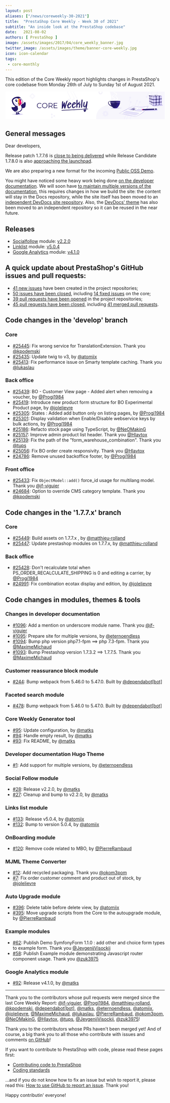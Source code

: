 ```yaml
---
layout: post
aliases: ["/news/coreweekly-30-2021"]
title:  "PrestaShop Core Weekly - Week 30 of 2021"
subtitle: "An inside look at the PrestaShop codebase"
date:   2021-08-02
authors: [ PrestaShop ]
image: /assets/images/2017/04/core_weekly_banner.jpg
twitter_image: /assets/images/theme/banner-core-weekly.jpg
icon: icon-calendar
tags:
 - core-monthly
---
```


This edition of the Core Weekly report highlights changes in PrestaShop's core codebase from Monday 26th of July to Sunday 1st of August 2021.

![Core Weekly banner](/assets/images/2018/12/banner-core-weekly.jpg)

## General messages

Dear developers,

Release patch 1.7.7.6 is [close to being delivered](https://github.com/PrestaShop/PrestaShop/issues/25202#issuecomment-889844880) while Release Candidate 1.7.8.0 is also [approaching the launchpad](https://github.com/PrestaShop/PrestaShop/issues/23010#issuecomment-890881293).

We are also preparing a new format for the incoming [Public OSS Demo](https://build.prestashop.com/news/upcoming-demo-7-2021/).

You might have noticed some heavy work being done [on the developer documentation](https://github.com/PrestaShop/docs/pull/1095). We will soon have [to maintain multiple versions of the documentation](https://github.com/PrestaShop/docs/issues/1090), this requires changes in how we build the site: the content will stay in the Docs repository, while the site itself has been moved to an [independent DevDocs site repository](https://github.com/PrestaShop/devdocs-site). Also, the [DevDocs' theme](https://github.com/PrestaShop/ps-docs-theme) has also been moved to an independent repository so it can be reused in the near future.


## Releases

* [Socialfollow](https://github.com/PrestaShop/ps_socialfollow) module: [v2.2.0](https://github.com/PrestaShop/ps_socialfollow/releases/tag/v2.2.0)
* [Linklist](https://github.com/PrestaShop/ps_linklist) module: [v5.0.4](https://github.com/PrestaShop/ps_linklist/releases/tag/v5.0.4)
* [Google Analytics](https://github.com/PrestaShop/ps_googleanalytics) module: [v4.1.0](https://github.com/PrestaShop/ps_googleanalytics/releases/tag/v4.1.0)


## A quick update about PrestaShop's GitHub issues and pull requests:

- [41 new issues](https://github.com/search?q=org%3APrestaShop+is%3Apublic++-repo%3Aprestashop%2Fprestashop.github.io++is%3Aissue+created%3A2021-07-26..2021-08-01) have been created in the project repositories;
- [50 issues have been closed](https://github.com/search?q=org%3APrestaShop+is%3Apublic++-repo%3Aprestashop%2Fprestashop.github.io++is%3Aissue+closed%3A2021-07-26..2021-08-01), including [14 fixed issues](https://github.com/search?q=org%3APrestaShop+is%3Apublic++-repo%3Aprestashop%2Fprestashop.github.io++is%3Aissue+label%3Afixed+closed%3A2021-07-26..2021-08-01) on the core;
- [39 pull requests have been opened](https://github.com/search?q=org%3APrestaShop+is%3Apublic++-repo%3Aprestashop%2Fprestashop.github.io++is%3Apr+created%3A2021-07-26..2021-08-01) in the project repositories;
- [45 pull requests have been closed](https://github.com/search?q=org%3APrestaShop+is%3Apublic++-repo%3Aprestashop%2Fprestashop.github.io++is%3Apr+closed%3A2021-07-26..2021-08-01), including [41 merged pull requests](https://github.com/search?q=org%3APrestaShop+is%3Apublic++-repo%3Aprestashop%2Fprestashop.github.io++is%3Apr+merged%3A2021-07-26..2021-08-01).



## Code changes in the 'develop' branch


### Core
* [#25445](https://github.com/PrestaShop/PrestaShop/pull/25445): Fix wrong service for TranslationExtension. Thank you [@kpodemski](https://github.com/kpodemski)
* [#25435](https://github.com/PrestaShop/PrestaShop/pull/25435): Update twig to v3, by [@atomiix](https://github.com/atomiix)
* [#25413](https://github.com/PrestaShop/PrestaShop/pull/25413): Fix performance issue on Smarty template caching. Thank you [@lukaslau](https://github.com/lukaslau)


### Back office
* [#25439](https://github.com/PrestaShop/PrestaShop/pull/25439): BO - Customer View page - Added alert when removing a voucher, by [@Progi1984](https://github.com/Progi1984)
* [#25419](https://github.com/PrestaShop/PrestaShop/pull/25419): Introduce new product form structure for BO Experimental Product page, by [@jolelievre](https://github.com/jolelievre)
* [#25305](https://github.com/PrestaShop/PrestaShop/pull/25305): States : Added add button only on listing pages, by [@Progi1984](https://github.com/Progi1984)
* [#25301](https://github.com/PrestaShop/PrestaShop/pull/25301): Display validation when Enable/Disable webservice keys by bulk actions, by [@Progi1984](https://github.com/Progi1984)
* [#25186](https://github.com/PrestaShop/PrestaShop/pull/25186): Refacto stock page using TypeScript, by [@NeOMakinG](https://github.com/NeOMakinG)
* [#25157](https://github.com/PrestaShop/PrestaShop/pull/25157): Improve admin product list header. Thank you [@Hlavtox](https://github.com/Hlavtox)
* [#25139](https://github.com/PrestaShop/PrestaShop/pull/25139): Fix the path of the "form_warehouse_combination". Thank you [@tups](https://github.com/tups)
* [#25056](https://github.com/PrestaShop/PrestaShop/pull/25056): Fix BO order create responsivity. Thank you [@Hlavtox](https://github.com/Hlavtox)
* [#24786](https://github.com/PrestaShop/PrestaShop/pull/24786): Remove unused backoffice footer, by [@Progi1984](https://github.com/Progi1984)


### Front office
* [#25433](https://github.com/PrestaShop/PrestaShop/pull/25433): Fix `ObjectModel::add()` force_id usage for multilang model. Thank you [@jf-viguier](https://github.com/jf-viguier)
* [#24684](https://github.com/PrestaShop/PrestaShop/pull/24684): Option to override CMS category template. Thank you [@kpodemski](https://github.com/kpodemski)


## Code changes in the '1.7.7.x' branch


### Core
* [#25449](https://github.com/PrestaShop/PrestaShop/pull/25449): Build assets on 1.7.7.x , by [@matthieu-rolland](https://github.com/matthieu-rolland)
* [#25447](https://github.com/PrestaShop/PrestaShop/pull/25447): Update prestashop modules on 1.7.7.x, by [@matthieu-rolland](https://github.com/matthieu-rolland)


### Back office
* [#25428](https://github.com/PrestaShop/PrestaShop/pull/25428): Don't recalculate total when PS_ORDER_RECALCULATE_SHIPPING is 0 and editing a carrier, by [@Progi1984](https://github.com/Progi1984)
* [#24991](https://github.com/PrestaShop/PrestaShop/pull/24991): Fix combination ecotax display and edition, by [@jolelievre](https://github.com/jolelievre)


## Code changes in modules, themes & tools


### Changes in developer documentation
* [#1096](https://github.com/PrestaShop/docs/pull/1096): Add a mention on underscore module name. Thank you [@jf-viguier](https://github.com/jf-viguier)
* [#1095](https://github.com/PrestaShop/docs/pull/1095): Prepare site for multiple versions, by [@eternoendless](https://github.com/eternoendless)
* [#1094](https://github.com/PrestaShop/docs/pull/1094): Bump php version php7.1-fpm ==> php 7.3-fpm. Thank you [@MaximeMichaud](https://github.com/MaximeMichaud)
* [#1093](https://github.com/PrestaShop/docs/pull/1093): Bump Prestashop version 1.7.3.2 ==> 1.7.7.5. Thank you [@MaximeMichaud](https://github.com/MaximeMichaud)


### Customer reassurance block module
* [#244](https://github.com/PrestaShop/blockreassurance/pull/244): Bump webpack from 5.46.0 to 5.47.0. Built by [@dependabot[bot]](https://github.com/apps/dependabot)


### Faceted search module
* [#478](https://github.com/PrestaShop/ps_facetedsearch/pull/478): Bump webpack from 5.46.0 to 5.47.0. Built by [@dependabot[bot]](https://github.com/apps/dependabot)


### Core Weekly Generator tool
* [#95](https://github.com/PrestaShop/core-weekly-generator/pull/95): Update configuration, by [@matks](https://github.com/matks)
* [#94](https://github.com/PrestaShop/core-weekly-generator/pull/94): Handle empty result, by [@matks](https://github.com/matks)
* [#93](https://github.com/PrestaShop/core-weekly-generator/pull/93): Fix README, by [@matks](https://github.com/matks)


### Developer documentation Hugo Theme
* [#1](https://github.com/PrestaShop/ps-docs-theme/pull/1): Add support for multiple versions, by [@eternoendless](https://github.com/eternoendless)


### Social Follow module
* [#28](https://github.com/PrestaShop/ps_socialfollow/pull/28): Release v2.2.0, by [@matks](https://github.com/matks)
* [#27](https://github.com/PrestaShop/ps_socialfollow/pull/27): Cleanup and bump to v2.2.0, by [@matks](https://github.com/matks)


### Links list module
* [#133](https://github.com/PrestaShop/ps_linklist/pull/133): Release v5.0.4, by [@atomiix](https://github.com/atomiix)
* [#132](https://github.com/PrestaShop/ps_linklist/pull/132): Bump to version 5.0.4, by [@atomiix](https://github.com/atomiix)


### OnBoarding module
* [#120](https://github.com/PrestaShop/welcome/pull/120): Remove code related to MBO, by [@PierreRambaud](https://github.com/PierreRambaud)


### MJML Theme Converter
* [#12](https://github.com/PrestaShop/mjml-theme-converter/pull/12): Add recycled packaging. Thank you [@okom3pom](https://github.com/okom3pom)
* [#7](https://github.com/PrestaShop/mjml-theme-converter/pull/7): Fix order customer comment and product out of stock, by [@jolelievre](https://github.com/jolelievre)


### Auto Upgrade module
* [#396](https://github.com/PrestaShop/autoupgrade/pull/396): Delete table before delete view, by [@atomiix](https://github.com/atomiix)
* [#395](https://github.com/PrestaShop/autoupgrade/pull/395): Move upgrade scripts from the Core to the autoupgrade module, by [@PierreRambaud](https://github.com/PierreRambaud)


### Example modules
* [#62](https://github.com/PrestaShop/example-modules/pull/62): Publish Demo SymfonyForm 1.1.0 : add other and choice form types to example form. Thank you [@JevgenijVisockij](https://github.com/JevgenijVisockij)
* [#58](https://github.com/PrestaShop/example-modules/pull/58): Publish Example module demonstrating Javascript router component usage. Thank you [@zuk3975](https://github.com/zuk3975)


### Google Analytics module
* [#92](https://github.com/PrestaShop/ps_googleanalytics/pull/92): Release v4.1.0, by [@matks](https://github.com/matks)


<hr />

Thank you to the contributors whose pull requests were merged since the last Core Weekly Report: [@jf-viguier](https://github.com/jf-viguier), [@Progi1984](https://github.com/Progi1984), [@matthieu-rolland](https://github.com/matthieu-rolland), [@kpodemski](https://github.com/kpodemski), [@dependabot[bot]](https://github.com/apps/dependabot), [@matks](https://github.com/matks), [@eternoendless](https://github.com/eternoendless), [@atomiix](https://github.com/atomiix), [@jolelievre](https://github.com/jolelievre), [@MaximeMichaud](https://github.com/MaximeMichaud), [@lukaslau](https://github.com/lukaslau), [@PierreRambaud](https://github.com/PierreRambaud), [@okom3pom](https://github.com/okom3pom), [@NeOMakinG](https://github.com/NeOMakinG), [@Hlavtox](https://github.com/Hlavtox), [@tups](https://github.com/tups), [@JevgenijVisockij](https://github.com/JevgenijVisockij), [@zuk3975](https://github.com/zuk3975)!

Thank you to the contributors whose PRs haven't been merged yet! And of course, a big thank you to all those who contribute with issues and comments [on GitHub](https://github.com/PrestaShop/PrestaShop)!

If you want to contribute to PrestaShop with code, please read these pages first:

 * [Contributing code to PrestaShop](https://devdocs.prestashop.com/1.7/contribute/contribution-guidelines/)
 * [Coding standards](https://devdocs.prestashop.com/1.7/development/coding-standards/)

...and if you do not know how to fix an issue but wish to report it, please read this: [How to use GitHub to report an issue](https://devdocs.prestashop.com/1.7/contribute/contribute-reporting-issues/). Thank you!

Happy contributin' everyone!
